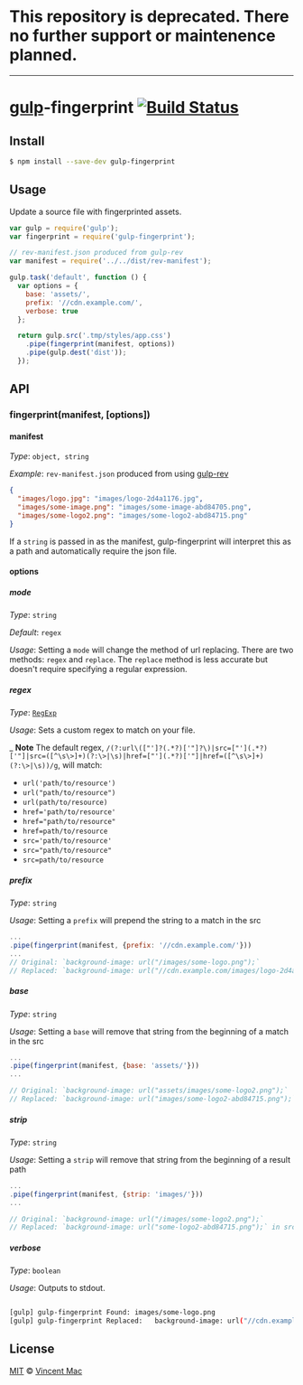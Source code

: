 # This repository is deprecated. There no further support or maintenence planned.

---

# [gulp](http://gulpjs.com)-fingerprint [![Build Status](https://travis-ci.org/vincentmac/gulp-fingerprint.svg?branch=master)](https://travis-ci.org/vincentmac/gulp-fingerprint)

## Install

```bash
$ npm install --save-dev gulp-fingerprint
```


## Usage

Update a source file with fingerprinted assets.

```js
var gulp = require('gulp');
var fingerprint = require('gulp-fingerprint');

// rev-manifest.json produced from gulp-rev
var manifest = require('../../dist/rev-manifest');

gulp.task('default', function () {
  var options = {
    base: 'assets/',
    prefix: '//cdn.example.com/',
    verbose: true
  };

  return gulp.src('.tmp/styles/app.css')
    .pipe(fingerprint(manifest, options))
    .pipe(gulp.dest('dist'));
  });
```


## API

### fingerprint(manifest, [options])

#### manifest

_Type_: `object, string`

_Example_: `rev-manifest.json` produced from using [gulp-rev](https://www.npmjs.org/package/gulp-rev)
```json
{
  "images/logo.jpg": "images/logo-2d4a1176.jpg",
  "images/some-image.png": "images/some-image-abd84705.png",
  "images/some-logo2.png": "images/some-logo2-abd84715.png"
}
```

If a `string` is passed in as the manifest, gulp-fingerprint will interpret this as a path and automatically require the json file.

#### options

##### mode
_Type_: `string`

_Default_: `regex`

_Usage_: Setting a `mode` will change the method of url replacing. There are two methods: `regex` and `replace`. The `replace` method is less accurate but doesn't require specifying a regular expression.

##### regex
_Type_: [`RegExp`](https://developer.mozilla.org/en-US/docs/Web/JavaScript/Reference/Global_Objects/RegExp)

_Usage_: Sets a custom regex to match on your file.

_ **Note** The default regex, `/(?:url\(["']?(.*?)['"]?\)|src=["'](.*?)['"]|src=([^\s\>]+)(?:\>|\s)|href=["'](.*?)['"]|href=([^\s\>]+)(?:\>|\s))/g`, will match:

- `url('path/to/resource')`
- `url("path/to/resource")`
- `url(path/to/resource)`
- `href='path/to/resource'`
- `href="path/to/resource"`
- `href=path/to/resource`
- `src='path/to/resource'`
- `src="path/to/resource"`
- `src=path/to/resource`

##### prefix
_Type_: `string`

_Usage_: Setting a `prefix` will prepend the string to a match in the src
```js
...
.pipe(fingerprint(manifest, {prefix: '//cdn.example.com/'}))
...
// Original: `background-image: url("/images/some-logo.png");`
// Replaced: `background-image: url("//cdn.example.com/images/logo-2d4a1176.jpg");` in src file
```

##### base
_Type_: `string`

_Usage_: Setting a `base` will remove that string from the beginning of a match in the src
```js
...
.pipe(fingerprint(manifest, {base: 'assets/'}))
...

// Original: `background-image: url("assets/images/some-logo2.png");`
// Replaced: `background-image: url("images/some-logo2-abd84715.png");` in src file
```

##### strip
_Type_: `string`

_Usage_: Setting a `strip` will remove that string from the beginning of a result path
```js
...
.pipe(fingerprint(manifest, {strip: 'images/'}))
...

// Original: `background-image: url("/images/some-logo2.png");`
// Replaced: `background-image: url("some-logo2-abd84715.png");` in src file
```

##### verbose
_Type_: `boolean`

_Usage_: Outputs to stdout.

```bash

[gulp] gulp-fingerprint Found: images/some-logo.png
[gulp] gulp-fingerprint Replaced:   background-image: url("//cdn.example.com/images/logo-2d4a1176.jpg"); }
```

## License

[MIT](http://opensource.org/licenses/MIT) © [Vincent Mac](http://simplicity.io)

